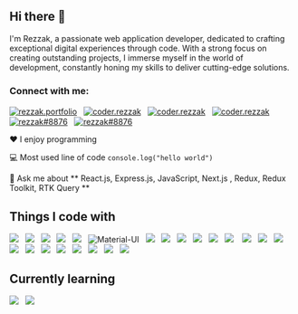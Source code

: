 ## Hi there 👋

I'm Rezzak, a passionate web application developer, dedicated to crafting exceptional digital experiences through code. With a strong focus on creating outstanding projects, I immerse myself in the world of development, constantly honing my skills to deliver cutting-edge solutions.

<h3 align="left">Connect with me:</h3>
<p dir="auto">
 <a href="https://rezzak.vercel.app" target="_blank"><img align="center" src="https://img.shields.io/badge/Portfolio-FF4500?style=for-the-badge&logo=website&logoColor=white" alt="rezzak.portfolio" /></a>
&nbsp;
<a href="https://linkedin.com/in/rezzak" target="_blank"><img align="center" src="https://img.shields.io/badge/linkedin-%230077B5.svg?style=for-the-badge&logo=linkedin&logoColor=white" alt="coder.rezzak" /></a>
&nbsp;
<a href="https://fb.com/coder.rezzak" target="_blank"><img align="center" src="https://img.shields.io/badge/Facebook-%231877F2.svg?style=for-the-badge&logo=Facebook&logoColor=white" alt="coder.rezzak" /></a>
&nbsp;
<a href="https://instagram.com/coder.rezzak" target="_blank"><img align="center" src="https://img.shields.io/badge/Instagram-%23E4405F.svg?style=for-the-badge&logo=Instagram&logoColor=white" alt="coder.rezzak" /></a>
&nbsp;
<a href="mailto:myrezzakalirk@gmail.com" target="_blank"><img align="center" src="https://img.shields.io/badge/Gmail-D14836?style=for-the-badge&logo=gmail&logoColor=white" alt="rezzak#8876" /></a>
 &nbsp;
 <a href="https://dev.to/rezzakali" target="_blank"><img align="center" src="https://img.shields.io/badge/dev.to-0A0A0A?style=for-the-badge&logo=dev.to&logoColor=white" alt="rezzak#8876" /></a>
</p>

❤ I enjoy programming

💻 Most used line of code <code>console.log("hello world")</code>

💬 Ask me about ** React.js, Express.js, JavaScript, Next.js , Redux, Redux Toolkit, RTK Query **


## Things I code with

<p dir="auto">
 <img src="https://img.shields.io/badge/html5-%23E34F26.svg?style=for-the-badge&logo=html5&logoColor=white" />
 &nbsp;
 <img src="https://img.shields.io/badge/css3-%231572B6.svg?style=for-the-badge&logo=css3&logoColor=white" />
 &nbsp;
 <img src="https://img.shields.io/badge/javascript-%23323330.svg?style=for-the-badge&logo=javascript&logoColor=%23F7DF1E" />
 &nbsp;
 <img src="https://img.shields.io/badge/bootstrap-%23563D7C.svg?style=for-the-badge&logo=bootstrap&logoColor=white" />
 &nbsp;
 <img src="https://img.shields.io/badge/tailwindcss-%2338B2AC.svg?style=for-the-badge&logo=tailwind-css&logoColor=white" />
 &nbsp;
<img src="https://img.shields.io/badge/material-ui-%2338B2AC.svg?style=for-the-badge&logo=materialui&logoColor=white" alt="Material-UI">
 &nbsp;
 <img  src="https://img.shields.io/badge/react-%2320232a.svg?style=for-the-badge&logo=react&logoColor=%2361DAFB" />  
 &nbsp;
 <img  src="https://img.shields.io/badge/redux-%23593d88.svg?style=for-the-badge&logo=redux&logoColor=white" />
 &nbsp;
 <img  src="https://img.shields.io/badge/redux-toolkit-%23593d88.svg?style=for-the-badge&logo=redux-toolkit&logoColor=white" />
 &nbsp;
 <img src="https://img.shields.io/badge/rtk-query-%234ED1C5.svg?style=for-the-badge&logo=rtk-query&logoColor=white" />
 &nbsp;
 <img src="https://img.shields.io/badge/Next-black?style=for-the-badge&logo=next.js&logoColor=white)" />
 &nbsp;
 <img  src="https://img.shields.io/badge/node.js-6DA55F?style=for-the-badge&logo=node.js&logoColor=white" /> 
 &nbsp;&nbsp;
 <img src="https://img.shields.io/badge/express.js-%23404d59.svg?style=for-the-badge&logo=express&logoColor=%2361DAFB" />
 &nbsp;
 <img src="https://img.shields.io/badge/MongoDB-%234ea94b.svg?style=for-the-badge&logo=mongodb&logoColor=white" />  
 &nbsp;
 <img src="https://img.shields.io/badge/Visual%20Studio%20Code-0078d7.svg?style=for-the-badge&logo=visual-studio-code&logoColor=white" /> 
 &nbsp;
 <img src="https://img.shields.io/badge/chakra-%234ED1C5.svg?style=for-the-badge&logo=chakraui&logoColor=white" />
 &nbsp;
 <img src="https://img.shields.io/badge/git-%23F05033.svg?style=for-the-badge&logo=git&logoColor=white" />
 &nbsp;
  <img src="https://img.shields.io/badge/github-%23F05033.svg?style=for-the-badge&logo=github&logoColor=white" />
 &nbsp;
 <img src="https://img.shields.io/badge/Postman-FF6C37?style=for-the-badge&logo=Postman&logoColor=white" />
 &nbsp;
 <img src="https://img.shields.io/badge/Xampp-F37623?style=for-the-badge&logo=xampp&logoColor=white" />
  &nbsp;
 <img src="https://img.shields.io/badge/SASS-hotpink.svg?style=for-the-badge&logo=SASS&logoColor=white" />
 &nbsp;
 <img src="https://img.shields.io/badge/vite-%234ED1C5.svg?style=for-the-badge&logo=vite&logoColor=white" />
 &nbsp;
 <img src="https://img.shields.io/badge/wordpress-%234ED1C5.svg?style=for-the-badge&logo=wordpress&logoColor=white" />
</p>
 
## Currently learning

<p dir="auto">
  <img src="https://img.shields.io/badge/Next-black?style=for-the-badge&logo=next.js&logoColor=white)" />
 &nbsp;
 <img src="https://img.shields.io/badge/typescript-%23007ACC.svg?style=for-the-badge&logo=typescript&logoColor=white" />
</p>
